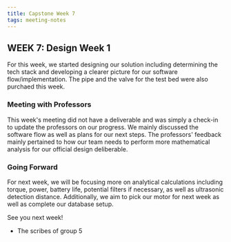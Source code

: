 ```yaml
---
title: Capstone Week 7
tags: meeting-notes
---
```

## WEEK 7: Design Week 1

For this week, we started designing our solution including determining the tech stack and developing a clearer picture for our software flow/implementation. The pipe and the valve for the test bed were also purchaed this week. 

### Meeting with Professors
This week's meeting did not have a deliverable and was simply a check-in to update the professors on our progress. We mainly discussed the software flow as well as plans for our next steps. The professors' feedback mainly pertained to how our team needs to perform more mathematical analysis for our official design deliberable.

### Going Forward
For next week, we will be focusing more on analytical calculations including torque, power, battery life, potential filters if necessary, as well as ultrasonic detection distance. Additionally, we aim to pick our motor for next week as well as complete our database setup.

See you next week!
- The scribes of group 5